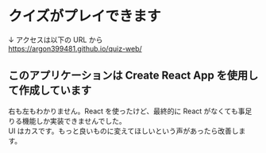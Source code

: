 # クイズがプレイできます

↓ アクセスは以下の URL から  
https://argon399481.github.io/quiz-web/

## このアプリケーションは Create React App を使用して作成しています

右も左もわかりません。React を使ったけど、最終的に React がなくても事足りる機能しか実装できませんでした。  
UI はカスです。もっと良いものに変えてほしいという声があったら改善します。
